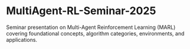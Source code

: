 # MultiAgent-RL-Seminar-2025
Seminar presentation on Multi-Agent Reinforcement Learning (MARL) covering foundational concepts, algorithm categories, environments, and applications.

